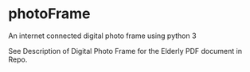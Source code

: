 # photoFrame
An internet connected digital photo frame using python 3

See Description of Digital Photo Frame for the Elderly PDF document in Repo. 
